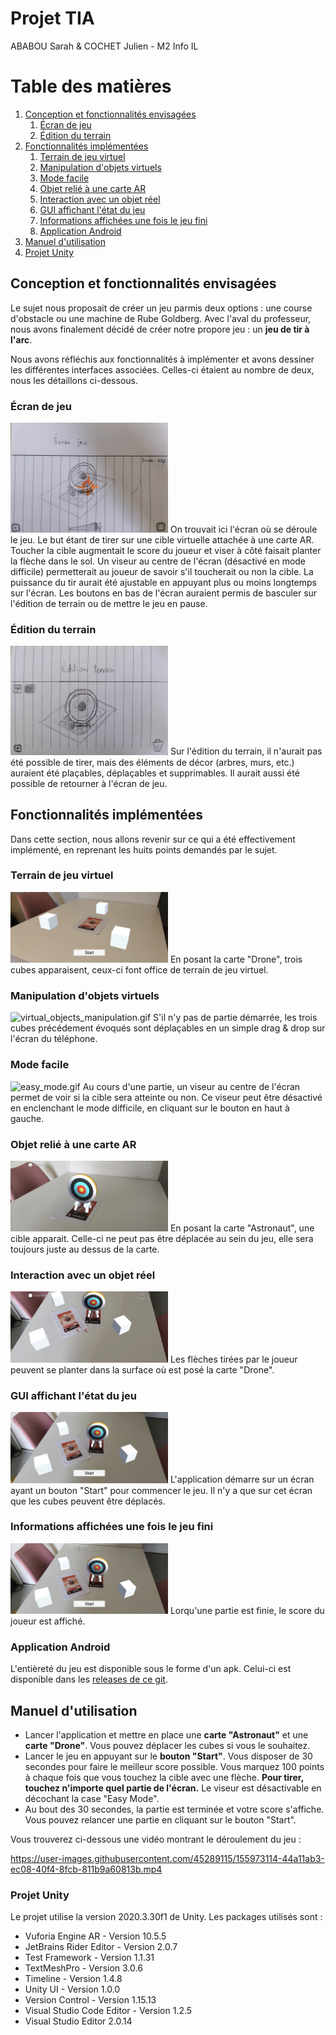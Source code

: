 # Projet TIA
ABABOU Sarah & COCHET Julien - M2 Info IL
# Table des matières
1. [Conception et fonctionnalités envisagées](#design)
    1. [Écran de jeu](#gamescreen)
    2. [Édition du terrain](#fieldeditor)
2. [Fonctionnalités implémentées](#features)
    1. [Terrain de jeu virtuel](#playground)
    3. [Manipulation d'objets virtuels](#manipulation)
    3. [Mode facile](#easy)
    4. [Objet relié à une carte AR](#armarker)
    5. [Interaction avec un objet réel](#real)
    6. [GUI affichant l'état du jeu](#gui)
    7. [Informations affichées une fois le jeu fini](#finished)
    8. [Application Android](#android)
3. [Manuel d'utilisation](#manual)
4. [Projet Unity](#unity)
## Conception et fonctionnalités envisagées <a name="design"></a>
Le sujet nous proposait de créer un jeu parmis deux options : une course d'obstacle ou une machine de Rube Goldberg. Avec l'aval du professeur, nous avons finalement décidé de créer notre propore jeu : un **jeu de tir à l'arc**.

Nous avons réfléchis aux fonctionnalités à implémenter et avons dessiner les différentes interfaces associées. Celles-ci étaient au nombre de deux, nous les détaillons ci-dessous.
### Écran de jeu <a name="gamescreen"></a>
<img src="https://github.com/jcochet/tia_project/blob/main/img/concept_sketch_0.jpg" alt="concept_sketch_0.jpg" width="50%">
On trouvait ici l'écran où se déroule le jeu. Le but étant de tirer sur une cible virtuelle attachée à une carte AR. Toucher la cible augmentait le score du joueur et viser à côté faisait planter la flèche dans le sol. Un viseur au centre de l'écran (désactivé en mode difficile) permetterait au joueur de savoir s'il toucherait ou non la cible. La puissance du tir aurait été ajustable en appuyant plus ou moins longtemps sur l'écran. Les boutons en bas de l'écran auraient permis de basculer sur l'édition de terrain ou de mettre le jeu en pause.

### Édition du terrain <a name="fieldeditor"></a>
<img src="https://github.com/jcochet/tia_project/blob/main/img/concept_sketch_1.jpg" alt="concept_sketch_1.jpg" width="50%">
Sur l'édition du terrain, il n'aurait pas été possible de tirer, mais des éléments de décor (arbres, murs, etc.) auraient été plaçables, déplaçables et supprimables. Il aurait aussi été possible de retourner à l'écran de jeu.

## Fonctionnalités implémentées <a name="features"></a>
Dans cette section, nous allons revenir sur ce qui a été effectivement implémenté, en reprenant les huits points demandés par le sujet.
### Terrain de jeu virtuel <a name="playground"></a>
<img src="https://github.com/jcochet/tia_project/blob/main/img/virtual_playground.jpg" alt="virtual_playground.jpg" width="50%">
En posant la carte "Drone", trois cubes apparaisent, ceux-ci font office de terrain de jeu virtuel.

### Manipulation d'objets virtuels <a name="manipulation"></a>
<img src="https://github.com/jcochet/tia_project/blob/main/img/virtual_objects_manipulation.gif" alt="virtual_objects_manipulation.gif" width="50%">
S'il n'y pas de partie démarrée, les trois cubes précédement évoqués sont déplaçables en un simple drag & drop sur l'écran du téléphone.

### Mode facile <a name="easy"></a>
<img src="https://github.com/jcochet/tia_project/blob/main/img/easy_mode.gif" alt="easy_mode.gif" width="50%">
Au cours d'une partie, un viseur au centre de l'écran permet de voir si la cible sera atteinte ou non. Ce viseur peut être désactivé en enclenchant le mode difficile, en cliquant sur le bouton en haut à gauche.

### Objet relié à une carte AR <a name="armarker"></a>
<img src="https://github.com/jcochet/tia_project/blob/main/img/object_controlled_by_ar_marker.jpg" alt="object_controlled_by_ar_marker.jpg" width="50%">
En posant la carte "Astronaut", une cible apparait. Celle-ci ne peut pas être déplacée au sein du jeu, elle sera toujours juste au dessus de la carte.

### Interaction avec un objet réel <a name="real"></a>
<img src="https://github.com/jcochet/tia_project/blob/main/img/real_object_interaction.gif" alt="real_object_interaction.gif" width="50%">
Les flèches tirées par le joueur peuvent se planter dans la surface où est posé la carte "Drone".

### GUI affichant l'état du jeu <a name="gui"></a>
<img src="https://github.com/jcochet/tia_project/blob/main/img/2d_gui.jpg" alt="2d_gui.jpg" width="50%">
L'application démarre sur un écran ayant un bouton "Start" pour commencer le jeu. Il n'y a que sur cet écran que les cubes peuvent être déplacés.

### Informations affichées une fois le jeu fini <a name="finished"></a>
<img src="https://github.com/jcochet/tia_project/blob/main/img/game_finished.jpg" alt="game_finished.jpg" width="50%">
Lorqu'une partie est finie, le score du joueur est affiché.

### Application Android <a name="android"></a>
L'entièreté du jeu est disponible sous le forme d'un apk. Celui-ci est disponible dans les [releases de ce git](https://github.com/jcochet/tia_project/releases).
## Manuel d'utilisation <a name="manual"></a>
* Lancer l'application et mettre en place une **carte "Astronaut"** et une **carte "Drone"**. Vous pouvez déplacer les cubes si vous le souhaitez.
* Lancer le jeu en appuyant sur le **bouton "Start"**. Vous disposer de 30 secondes pour faire le meilleur score possible. Vous marquez 100 points à chaque fois que vous touchez la cible avec une flèche. **Pour tirer, touchez n'importe quel partie de l'écran.** Le viseur est désactivable en décochant la case "Easy Mode".
* Au bout des 30 secondes, la partie est terminée et votre score s'affiche. Vous pouvez relancer une partie en cliquant sur le bouton "Start".

Vous trouverez ci-dessous une vidéo montrant le déroulement du jeu :

https://user-images.githubusercontent.com/45289115/155973114-44a11ab3-ec08-40f4-8fcb-811b9a60813b.mp4

### Projet Unity <a name="unity"></a>
Le projet utilise la version 2020.3.30f1 de Unity.
Les packages utilisés sont :
* Vuforia Engine AR - Version 10.5.5
* JetBrains Rider Editor - Version 2.0.7
* Test Framework - Version 1.1.31
* TextMeshPro - Version 3.0.6
* Timeline - Version 1.4.8
* Unity UI - Version 1.0.0
* Version Control - Version 1.15.13
* Visual Studio Code Editor - Version 1.2.5
* Visual Studio Editor 2.0.14
